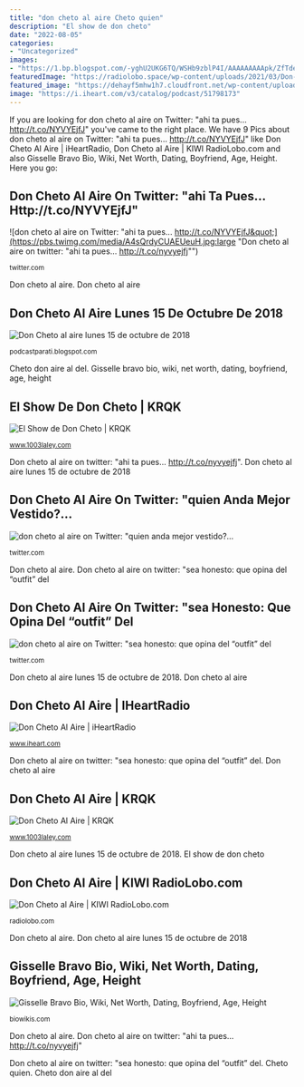 ```yaml
---
title: "don cheto al aire Cheto quien"
description: "El show de don cheto"
date: "2022-08-05"
categories:
- "Uncategorized"
images:
- "https://1.bp.blogspot.com/-yghU2UKG6TQ/WSHb9zblP4I/AAAAAAAAApk/ZfTde69NOmcjAWYM9rqZUNyvgv9a27xBACPcBGAYYCw/w1200-h630-p-k-no-nu/donf.jpg"
featuredImage: "https://radiolobo.space/wp-content/uploads/2021/03/Don-Cheto-Show-Banner.png"
featured_image: "https://dehayf5mhw1h7.cloudfront.net/wp-content/uploads/sites/506/2019/11/15095154/CroppedFromTopImage220220-DonCheto18.jpeg"
image: "https://i.iheart.com/v3/catalog/podcast/51798173"
---
```


If you are looking for don cheto al aire on Twitter: &quot;ahi ta pues... http://t.co/NYVYEjfJ&quot; you've came to the right place. We have 9 Pics about don cheto al aire on Twitter: &quot;ahi ta pues... http://t.co/NYVYEjfJ&quot; like Don Cheto Al Aire | iHeartRadio, Don Cheto al Aire | KIWI RadioLobo.com and also Gisselle Bravo Bio, Wiki, Net Worth, Dating, Boyfriend, Age, Height. Here you go:

## Don Cheto Al Aire On Twitter: &quot;ahi Ta Pues... Http://t.co/NYVYEjfJ&quot;

![don cheto al aire on Twitter: &quot;ahi ta pues... http://t.co/NYVYEjfJ&quot;](https://pbs.twimg.com/media/A4sQrdyCUAEUeuH.jpg:large "Don cheto al aire on twitter: &quot;ahi ta pues... http://t.co/nyvyejfj&quot;")

<small>twitter.com</small>

Don cheto al aire. Don cheto al aire

## Don Cheto Al Aire Lunes 15 De Octubre De 2018

![Don Cheto al aire lunes 15 de octubre de 2018](https://1.bp.blogspot.com/-yghU2UKG6TQ/WSHb9zblP4I/AAAAAAAAApk/ZfTde69NOmcjAWYM9rqZUNyvgv9a27xBACPcBGAYYCw/w1200-h630-p-k-no-nu/donf.jpg "Don cheto al aire lunes 15 de octubre de 2018")

<small>podcastparati.blogspot.com</small>

Cheto don aire al del. Gisselle bravo bio, wiki, net worth, dating, boyfriend, age, height

## El Show De Don Cheto | KRQK

![El Show de Don Cheto | KRQK](http://dehayf5mhw1h7.cloudfront.net/wp-content/uploads/sites/506/2015/11/18151116/Don-CHeto_56.jpg "Don cheto al aire")

<small>www.1003laley.com</small>

Don cheto al aire on twitter: &quot;ahi ta pues... http://t.co/nyvyejfj&quot;. Don cheto al aire lunes 15 de octubre de 2018

## Don Cheto Al Aire On Twitter: &quot;quien Anda Mejor Vestido?…

![don cheto al aire on Twitter: &quot;quien anda mejor vestido?…](https://pbs.twimg.com/media/DZTxNTIVwAAITUw.jpg:large "Cheto aire")

<small>twitter.com</small>

Don cheto al aire. Don cheto al aire on twitter: &quot;sea honesto: que opina del “outfit” del

## Don Cheto Al Aire On Twitter: &quot;sea Honesto: Que Opina Del “outfit” Del

![don cheto al aire on Twitter: &quot;sea honesto: que opina del “outfit” del](https://pbs.twimg.com/media/DcwkjDJV4AAK5JM.jpg:large "El show de don cheto")

<small>twitter.com</small>

Don cheto al aire lunes 15 de octubre de 2018. Don cheto al aire

## Don Cheto Al Aire | IHeartRadio

![Don Cheto Al Aire | iHeartRadio](https://i.iheart.com/v3/catalog/podcast/51798173 "Don cheto al aire on twitter: &quot;sea honesto: que opina del “outfit” del")

<small>www.iheart.com</small>

Don cheto al aire on twitter: &quot;sea honesto: que opina del “outfit” del. Don cheto al aire

## Don Cheto Al Aire | KRQK

![Don Cheto Al Aire | KRQK](https://dehayf5mhw1h7.cloudfront.net/wp-content/uploads/sites/506/2019/11/15095154/CroppedFromTopImage220220-DonCheto18.jpeg "Don cheto al aire on twitter: &quot;ahi ta pues... http://t.co/nyvyejfj&quot;")

<small>www.1003laley.com</small>

Don cheto al aire lunes 15 de octubre de 2018. El show de don cheto

## Don Cheto Al Aire | KIWI RadioLobo.com

![Don Cheto al Aire | KIWI RadioLobo.com](https://radiolobo.space/wp-content/uploads/2021/03/Don-Cheto-Show-Banner.png "Don cheto al aire on twitter: &quot;quien anda mejor vestido?…")

<small>radiolobo.com</small>

Don cheto al aire. Don cheto al aire lunes 15 de octubre de 2018

## Gisselle Bravo Bio, Wiki, Net Worth, Dating, Boyfriend, Age, Height

![Gisselle Bravo Bio, Wiki, Net Worth, Dating, Boyfriend, Age, Height](https://biowikis.com/wp-content/uploads/2020/07/Gisselle-Bravo.jpg "Cheto don aire al")

<small>biowikis.com</small>

Don cheto al aire. Don cheto al aire on twitter: &quot;ahi ta pues... http://t.co/nyvyejfj&quot;

Don cheto al aire on twitter: &quot;sea honesto: que opina del “outfit” del. Cheto quien. Cheto don aire al del
